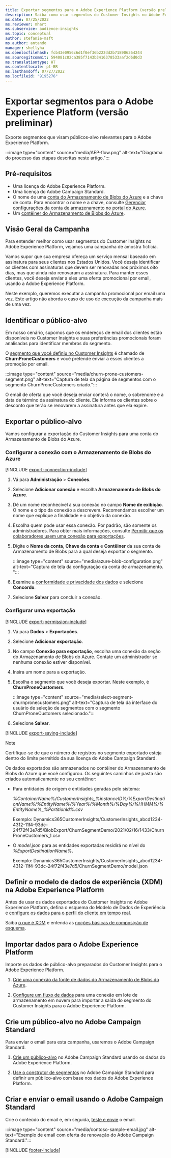 ```yaml
---
title: Exportar segmentos para o Adobe Experience Platform (versão preliminar)
description: Saiba como usar segmentos do Customer Insights no Adobe Experience Platform.
ms.date: 07/25/2022
ms.reviewer: mhart
ms.subservice: audience-insights
ms.topic: conceptual
author: stefanie-msft
ms.author: antando
manager: shellyha
ms.openlocfilehash: fcb43e0956c6d1f0ef36b222dd2b718906364244
ms.sourcegitcommit: 594081c82ca385f7143b3416378533aaf2d6d0d3
ms.translationtype: HT
ms.contentlocale: pt-BR
ms.lasthandoff: 07/27/2022
ms.locfileid: "9195276"
---
```

# <a name="export-segments-to-adobe-experience-platform-preview"></a>Exportar segmentos para o Adobe Experience Platform (versão preliminar)

Exporte segmentos que visam públicos-alvo relevantes para o Adobe Experience Platform.

:::image type="content" source="media/AEP-flow.png" alt-text="Diagrama do processo das etapas descritas neste artigo.":::

## <a name="prerequisites"></a>Pré-requisitos

- Uma licença do Adobe Experience Platform.
- Uma licença do Adobe Campaign Standard.
- O nome de uma [conta do Armazenamento de Blobs do Azure](/azure/storage/blobs/create-data-lake-storage-account) e a chave de conta. Para encontrar o nome e a chave, consulte [Gerenciar configurações da conta de armazenamento no portal do Azure](/azure/storage/common/storage-account-manage).
- Um [contêiner do Armazenamento de Blobs do Azure](/azure/storage/blobs/storage-quickstart-blobs-portal#create-a-container).

## <a name="campaign-overview"></a>Visão Geral da Campanha

Para entender melhor como usar segmentos do Customer Insights no Adobe Experience Platform, vejamos uma campanha de amostra fictícia.

Vamos supor que sua empresa ofereça um serviço mensal baseado em assinatura para seus clientes nos Estados Unidos. Você deseja identificar os clientes com assinaturas que devem ser renovadas nos próximos oito dias, mas que ainda não renovaram a assinatura. Para manter esses clientes, você deseja enviar a eles uma oferta promocional por email, usando a Adobe Experience Platform.

Neste exemplo, queremos executar a campanha promocional por email uma vez. Este artigo não aborda o caso de uso de execução da campanha mais de uma vez.

## <a name="identify-your-target-audience"></a>Identificar o público-alvo

Em nosso cenário, supomos que os endereços de email dos clientes estão disponíveis no Customer Insights e suas preferências promocionais foram analisadas para identificar membros do segmento.

O [segmento que você definiu no Customer Insights](segments.md) é chamado de **ChurnProneCustomers** e você pretende enviar a esses clientes a promoção por email.

:::image type="content" source="media/churn-prone-customers-segment.png" alt-text="Captura de tela da página de segmentos com o segmento ChurnProneCustomers criado.":::

O email de oferta que você deseja enviar conterá o nome, o sobrenome e a data de término da assinatura do cliente. Ele informa os clientes sobre o desconto que terão se renovarem a assinatura antes que ela expire.

## <a name="export-your-target-audience"></a>Exportar o público-alvo

Vamos configurar a exportação do Customer Insights para uma conta do Armazenamento de Blobs do Azure.

### <a name="set-up-connection-to-azure-blob-storage"></a>Configurar a conexão com o Armazenamento de Blobs do Azure

[!INCLUDE [export-connection-include](includes/export-connection-admn.md)]

1. Vá para **Administração** > **Conexões**.

1. Selecione **Adicionar conexão** e escolha **Armazenamento de Blobs do Azure**.

1. Dê um nome reconhecível à sua conexão no campo **Nome de exibição**. O nome e o tipo da conexão a descrevem. Recomendamos escolher um nome que explique a finalidade e o objetivo da conexão.

1. Escolha quem pode usar essa conexão. Por padrão, são somente os administradores. Para obter mais informações, consulte [Permitir que os colaboradores usem uma conexão para exportações](connections.md#allow-contributors-to-use-a-connection-for-exports).

1. Digite o **Nome da conta**, **Chave da conta** e **Contêiner** da sua conta de Armazenamento de Blobs para a qual deseja exportar o segmento.  

   :::image type="content" source="media/azure-blob-configuration.png" alt-text="Captura de tela da configuração da conta de armazenamento. ":::

1. Examine a [conformidade e privacidade dos dados](connections.md#data-privacy-and-compliance) e selecione **Concordo**.

1. Selecione **Salvar** para concluir a conexão.

### <a name="configure-an-export"></a>Configurar uma exportação

[!INCLUDE [export-permission-include](includes/export-permission.md)]

1. Vá para **Dados** > **Exportações**.

1. Selecione **Adicionar exportação**.

1. No campo **Conexão para exportação**, escolha uma conexão da seção do Armazenamento de Blobs do Azure. Contate um administrador se nenhuma conexão estiver disponível.

1. Insira um nome para a exportação.

1. Escolha o segmento que você deseja exportar. Neste exemplo, é **ChurnProneCustomers**.

   :::image type="content" source="media/select-segment-churnpronecustomers.png" alt-text="Captura de tela da interface do usuário de seleção de segmentos com o segmento ChurnProneCustomers selecionado.":::

1. Selecione **Salvar**.

[!INCLUDE [export-saving-include](includes/export-saving.md)]

> [!NOTE]
> Certifique-se de que o número de registros no segmento exportado esteja dentro do limite permitido da sua licença do Adobe Campaign Standard.

Os dados exportados são armazenados no contêiner do Armazenamento de Blobs do Azure que você configurou. Os seguintes caminhos de pasta são criados automaticamente no seu contêiner:

- Para entidades de origem e entidades geradas pelo sistema:  

  *%ContainerName%/CustomerInsights_%instanceID%/%ExportDestinationName%/%EntityName%/%Year%/%Month%/%Day%/%HHMM%/%EntityName%_%PartitionId%.csv*

  Exemplo: Dynamics365CustomerInsights/CustomerInsights_abcd1234-4312-11f4-93dc-24f72f43e7d5/BlobExport/ChurnSegmentDemo/2021/02/16/1433/ChurnProneCustomers_1.csv

- O *model.json* para as entidades exportadas residirá no nível do *%ExportDestinationName%*.

  Exemplo: Dynamics365CustomerInsights/CustomerInsights_abcd1234-4312-11f4-93dc-24f72f43e7d5/ChurnSegmentDemo/model.json

## <a name="define-experience-data-model-xdm-in-adobe-experience-platform"></a>Definir o modelo de dados de experiência (XDM) na Adobe Experience Platform

Antes de usar os dados exportados do Customer Insights no Adobe Experience Platform, defina o esquema do Modelo de Dados de Experiência e [configure os dados para o perfil do cliente em tempo real](https://experienceleague.adobe.com/docs/experience-platform/profile/tutorials/dataset-configuration.html#tutorials).

Saiba [o que é XDM](https://experienceleague.adobe.com/docs/experience-platform/xdm/home.html) e entenda as [noções básicas de composição de esquema](https://experienceleague.adobe.com/docs/experience-platform/xdm/schema/composition.html#schema).

## <a name="import-data-into-adobe-experience-platform"></a>Importar dados para o Adobe Experience Platform

Importe os dados de público-alvo preparados do Customer Insights para o Adobe Experience Platform.

1. [Crie uma conexão da fonte de dados do Armazenamento de Blobs do Azure](https://experienceleague.adobe.com/docs/experience-platform/sources/ui-tutorials/create/cloud-storage/blob.html#getting-started).

1. [Configure um fluxo de dados](https://experienceleague.adobe.com/docs/experience-platform/sources/ui-tutorials/dataflow/cloud-storage.html#ui-tutorials) para uma conexão em lote de armazenamento em nuvem para importar a saída do segmento do Customer Insights para o Adobe Experience Platform.

## <a name="create-an-audience-in-adobe-campaign-standard"></a>Crie um público-alvo no Adobe Campaign Standard

Para enviar o email para esta campanha, usaremos o Adobe Campaign Standard.

1. [Crie um público-alvo](https://experienceleague.adobe.com/docs/campaign-standard/using/profiles-and-audiences/get-started-profiles-and-audiences.html#permission) no Adobe Campaign Standard usando os dados do Adobe Experience Platform.

1. [Use o construtor de segmentos](https://experienceleague.adobe.com/docs/campaign-standard/using/integrating-with-adobe-cloud/adobe-experience-platform/audience-destinations/aep-using-segment-builder.html) no Adobe Campaign Standard para definir um público-alvo com base nos dados do Adobe Experience Platform.

## <a name="create-and-send-the-email-using-adobe-campaign-standard"></a>Criar e enviar o email usando o Adobe Campaign Standard

Crie o conteúdo do email e, em seguida, [teste e envie](https://experienceleague.adobe.com/docs/campaign-standard/using/testing-and-sending/get-started-sending-messages.html#preparing-and-testing-messages) o email.

:::image type="content" source="media/contoso-sample-email.jpg" alt-text="Exemplo de email com oferta de renovação do Adobe Campaign Standard.":::

[!INCLUDE [footer-include](includes/footer-banner.md)]
